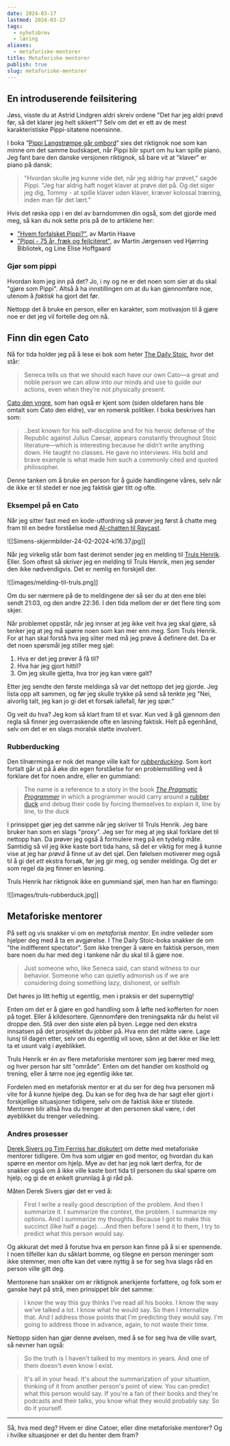 ```yaml
---
date: 2024-03-17
lastmod: 2024-03-17
tags:
  - nyhetsbrev
  - læring
aliases:
  - metaforiske-mentorer
title: Metaforiske mentorer
publish: true
slug: metaforiske-mentorer
---
```

## En introduserende feilsitering

Jøss, visste du at Astrid Lindgren aldri skreiv ordene "Det har jeg aldri prøvd før, så det klarer jeg helt sikkert"? Selv om det er ett av de mest karakteristiske Pippi-sitatene noensinne.

I boka ”[Pippi Langstrømpe går ombord](https://www.ark.no/produkt/boker/barneboker/pippi-gar-ombord-9788282182096)” sies det riktignok noe som kan minne om det samme budskapet, når Pippi blir spurt om hu kan spille piano. Jeg fant bare den danske versjonen riktignok, så bare vit at "klaver" er piano på dansk:

> "Hvordan skulle jeg kunne vide det, når jeg aldrig har prøvet," sagde Pippi. "Jeg har aldrig haft noget klaver at prøve det på. Og det siger jeg dig, Tommy - at spille klaver uden klaver, kræver kolossal træning, inden man får det lært."

Hvis det røska opp i en del av barndommen din også, som det gjorde med meg, så kan du nok sette pris på de to artiklene her:
- ["Hvem forfalsket Pippi?"](https://haavehistorier.com/2020/08/23/hvem-forfalsket-pippi/), av Martin Haave
- ["Pippi - 75 år, fræk og fejlciteret"](https://www.aalborgbibliotekerne.dk/nyheder/inspiration/pippi-75-aar-fraek-og-fejlciteret), av Martin Jørgensen ved Hjørring Bibliotek, og Line Elise Hoffgaard

### Gjør som pippi

Hvordan kom jeg inn på det? Jo, i ny og ne er det noen som sier at du skal "gjøre som Pippi". Altså å ha innstillingen om at du kan gjennomføre noe, utenom å *faktisk* ha gjort det før.

Nettopp det å bruke en person, eller en karakter, som motivasjon til å gjøre noe er det jeg vil fortelle deg om nå.

## Finn din egen Cato

Nå for tida holder jeg på å lese ei bok som heter [The Daily Stoic](https://www.goodreads.com/book/show/29093292-the-daily-stoic), hvor det står:

> Seneca tells us that we should each have our own Cato—a great and noble person we can allow into our minds and use to guide our actions, even when they’re not physically present.

[Cato den yngre](https://snl.no/Marcus_Porcius_Cato_-_den_yngre), som han også er kjent som (siden oldefaren hans ble omtalt som Cato den eldre), var en romersk politiker. I boka beskrives han som:

> ..best known for his self-discipline and for his heroic defense of the Republic against Julius Caesar, appears constantly throughout Stoic literature—which is interesting because he didn’t write anything down. He taught no classes. He gave no interviews. His bold and brave example is what made him such a commonly cited and quoted philosopher.

Denne tanken om å bruke en person for å guide handlingene våres, selv når de ikke er til stedet er noe jeg faktisk gjør titt og ofte.

### Eksempel på en Cato

Når jeg sitter fast med en kode-utfordring så prøver jeg først å chatte meg fram til en bedre forståelse med [AI-chatten til Raycast](https://www.raycast.com/pro).

![[Simens-skjermbilder-24-02-2024-kl16.37.jpg]]

Når jeg virkelig står bom fast derimot sender jeg en melding til [Truls Henrik](https://www.truls.dev/). Eller. Som oftest så *skriver* jeg en melding til Truls Henrik, men jeg sender den ikke nødvendigvis. Det er nemlig en forskjell der.

![[images/melding-til-truls.png]]

Om du ser nærmere på de to meldingene der så ser du at den ene blei sendt 21:03, og den andre 22:36. I den tida mellom der er det flere ting som skjer.

Når problemet oppstår, når jeg innser at jeg ikke veit hva jeg skal gjøre, så tenker jeg at jeg må spørre noen som kan mer enn meg. Som Truls Henrik. For at han skal forstå hva jeg sliter med må jeg prøve å definere det. Da er det noen spørsmål jeg stiller meg sjøl:

1. Hva er det jeg prøver å få til?
2. Hva har jeg gjort hittil?
3. Om jeg skulle gjetta, hva tror jeg kan være galt?

Etter jeg sendte den første meldinga så var det nettopp det jeg gjorde. Jeg lista opp alt sammen, og før jeg skulle trykke på send så tenkte jeg "Nei, alvorlig talt, jeg kan jo gi det et forsøk iallefall, før jeg spør."

Og veit du hva? Jeg kom så klart fram til et svar. Kun ved å gå gjennom den regla så finner jeg overraskende ofte en løsning faktisk. Helt på egenhånd, selv om det er en slags moralsk støtte involvert. 

### Rubberducking

Den tilnærminga er nok det mange ville kalt for *[rubberducking](https://en.wikipedia.org/wiki/Rubber_duck_debugging)*. Som kort fortalt går ut på å øke din egen forståelse for en problemstilling ved å forklare det for noen andre, eller en gummiand:

> The name is a reference to a story in the book _[The Pragmatic Programmer](https://en.wikipedia.org/wiki/The_Pragmatic_Programmer "The Pragmatic Programmer")_ in which a programmer would carry around a [rubber duck](https://en.wikipedia.org/wiki/Rubber_duck "Rubber duck") and debug their code by forcing themselves to explain it, line by line, to the duck

I prinsippet gjør jeg det samme når jeg skriver til Truls Henrik. Jeg bare bruker han som en slags "proxy". Jeg ser for meg at jeg skal forklare det til nettopp han. Da prøver jeg også å formulere meg på en tydelig måte. Samtidig så vil jeg ikke kaste bort tida hans, så det er viktig for meg å kunne vise at jeg har *prøvd* å finne ut av det sjøl. Den følelsen motiverer meg også til å gi det *ett* ekstra forsøk, før jeg gir meg, og sender meldinga. Og det er som regel da jeg finner en løsning.

Truls Henrik har riktignok ikke en gummiand sjøl, men han har en flamingo:

![[images/truls-rubberduck.jpg]]

## Metaforiske mentorer

På sett og vis snakker vi om en *metaforisk mentor*. En indre veileder som hjelper deg med å ta en avgjørelse. I The Daily Stoic-boka snakker de om "the indifferent spectator". Som ikke trenger å være en faktisk person, men bare noen du har med deg i tankene når du skal til å gjøre noe.

>  Just someone who, like Seneca said, can stand witness to our behavior. Someone who can quietly admonish us if we are considering doing something lazy, dishonest, or selfish

Det høres jo litt heftig ut egentlig, men i praksis er det supernyttig!

Enten om det er å gjøre en god handling som å løfte ned kofferten for noen på toget. Eller å kildesortere. Gjennomføre den treningsøkta når du helst vil droppe den. Stå over den siste ølen på byen. Legge ned den ekstra innsatsen på det prosjektet du jobber på. Hva enn det måtte være. Lage lunsj til dagen etter, selv om du egentlig vil sove, sånn at det ikke er like lett ta et usunt valg i øyeblikket.

Truls Henrik er én av flere metaforiske mentorer som jeg bærer med meg, og hver person har sitt "område". Enten om det handler om kosthold og trening, eller å tørre noe jeg egentlig ikke tør.

Fordelen med en metaforisk mentor er at du ser for deg hva personen må vite for å kunne hjelpe deg. Du kan se for deg hva de har sagt eller gjort i forskjellige situasjoner tidligere, selv om de faktisk ikke er tilstede. Mentoren blir altså hva du trenger at den personen skal være, i det øyeblikket du trenger veiledning.

### Andres prosesser

[Derek Sivers og Tim Ferriss har diskutert](https://share.snipd.com/chapter/c4c1a8c7-d928-4343-8d49-e1de5559fa44) om dette med metaforiske mentorer tidligere. Om hva som utgjør en god mentor, og hvordan du kan spørre en mentor om hjelp. Mye av det har jeg nok lært derfra, for de snakker også om å ikke ville kaste bort tida til personen du skal spørre om hjelp, og gi de et enkelt grunnlag å gi råd på.

Måten Derek Sivers gjør det er ved å:

> First I write a really good description of the problem. And then I summarize it. I summarize the context, the problem. I summarize my options. And I summarize my thoughts. Because I got to make this succinct (like half a page). 
> ...And then before I send it to them, I try to predict what this person would say.

Og akkurat det med å forutse hva en person kan finne på å si er spennende. I noen tilfeller kan du såklart bomme, og tilegne en person meninger som ikke stemmer, men ofte kan det være nyttig å se for seg hva slags råd en person ville gitt deg.

Mentorene han snakker om er riktignok anerkjente forfattere, og folk som er ganske høyt på strå, men prinsippet blir det samme:

> I know the way this guy thinks I've read all his books. I know the way we've talked a lot. I know what he would say. So then I internalize that. And I address those points that I'm predicting they would say. I'm going to address those in advance, again, to not waste their time.

Nettopp siden han gjør denne øvelsen, med å se for seg hva de ville svart, så nevner han også:

>So the truth is I haven't talked to my mentors in years. And one of them doesn't even know I exist.

> It's all in your head. It's about the summarization of your situation, thinking of it from another person's point of view. You can predict what this person would say. If you're a fan of their books and they're podcasts and their talks, you know what they would probably say. So do it yourself.

---

Så, hva med deg? Hvem er dine Catoer, eller dine metaforiske mentorer? Og i hvilke situasjoner er det du henter dem fram?
